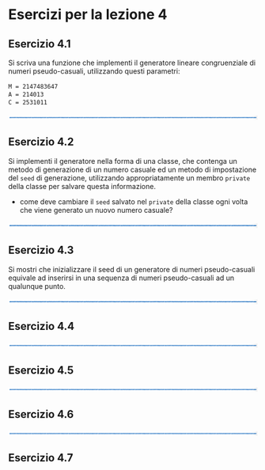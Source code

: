 # Esercizi per la lezione 4

## Esercizio 4.1 

Si scriva una funzione che implementi il generatore lineare congruenziale di numeri pseudo-casuali,
utilizzando questi parametri:
``` 
M = 2147483647
A = 214013
C = 2531011
```

![linea](../immagini/linea.png)

## Esercizio 4.2 

Si implementi il generatore nella forma di una classe,
che contenga un metodo di generazione di un numero casuale
ed un metodo di impostazione del ```seed``` di generazione,
utilizzando appropriatamente un membro ```private``` della classe
per salvare questa informazione.
  * come deve cambiare il ```seed``` salvato nel ```private``` della classe
    ogni volta che viene generato un nuovo numero casuale?

![linea](../immagini/linea.png)

## Esercizio 4.3

Si mostri che inizializzare il seed di un generatore di numeri pseudo-casuali 
equivale ad inserirsi in una sequenza di numeri pseudo-casuali
ad un qualunque punto.

    
![linea](../immagini/linea.png)

## Esercizio 4.4


![linea](../immagini/linea.png)

## Esercizio 4.5


![linea](../immagini/linea.png)

## Esercizio 4.6


![linea](../immagini/linea.png)

## Esercizio 4.7

